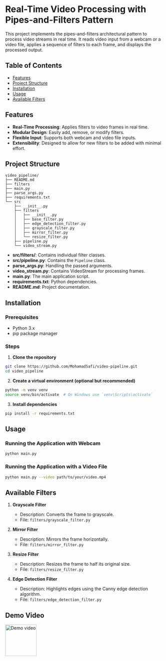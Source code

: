 # Real-Time Video Processing with Pipes-and-Filters Pattern

This project implements the pipes-and-filters architectural pattern to process video streams in real time. It reads video input from a webcam or a video file, applies a sequence of filters to each frame, and displays the processed output.

## Table of Contents

- [Features](#features)
- [Project Structure](#project-structure)
- [Installation](#installation)
- [Usage](#usage)
- [Available Filters](#available-filters)

## Features

- **Real-Time Processing**: Applies filters to video frames in real time.
- **Modular Design**: Easily add, remove, or modify filters.
- **Flexible Input**: Supports both webcam and video file inputs.
- **Extensibility**: Designed to allow for new filters to be added with minimal effort.

## Project Structure

```
video_pipeline/
├── README.md
├── filters
├── main.py
├── parse_args.py
├── requirements.txt
└── src
    ├── __init__.py
    ├── filters
    │   ├── __init__.py
    │   ├── base_filter.py
    │   ├── edge_detection_filter.py
    │   ├── grayscale_filter.py
    │   ├── mirror_filter.py
    │   └── resize_filter.py
    ├── pipeline.py
    └── video_stream.py
```


- **src/filters/**: Contains individual filter classes.
- **src/pipeline.py**: Contains the `Pipeline` class.
- **parse_args.py**: Handling the passed arguments.
- **video_stream.py**: Contains VideoStream for processing frames.
- **main.py**: The main application script.
- **requirements.txt**: Python dependencies.
- **README.md**: Project documentation.

## Installation

### Prerequisites

- Python 3.x
- pip package manager

### Steps

1. **Clone the repository**

```bash
git clone https://github.com/MohamadSafi/video-pipeline.git
cd video_pipeline
```

2. **Create a virtual environment (optional but recommended)**

```bash
python -m venv venv
source venv/bin/activate  # On Windows use `venv\Scripts\activate`
```

3. **Install dependencies**
```bash
pip install -r requirements.txt
```

## Usage
### Running the Application with Webcam
```bash
python main.py
```

### Running the Application with a Video File
```bash
python main.py --video path/to/your/video.mp4
```

## Available Filters
1. **Grayscale Filter**

    - Description: Converts the frame to grayscale.
    - File: `filters/grayscale_filter.py`

2. **Mirror Filter**

    - Description: Mirrors the frame horizontally.
    - File: `filters/mirror_filter.py`

3. **Resize Filter**

    - Description: Resizes the frame to half its original size.
    - File: `filters/resize_filter.py`

4. **Edge Detection Filter**

    - Description: Highlights edges using the Canny edge detection algorithm.
    - File: `filters/edge_detection_filter.py`
  
## Demo Video


<a href="https://youtu.be/iYwJzqkvv0A">
    <img src="https://i.ibb.co/CQfZJ39/demo.png" alt="Demo video" width="100" />
</a>

